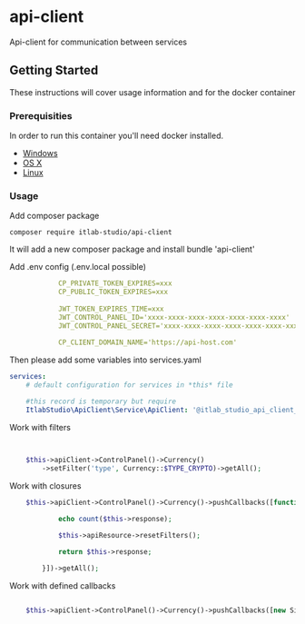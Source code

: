 # api-client

Api-client for communication between services

## Getting Started

These instructions will cover usage information and for the docker container 

### Prerequisities

In order to run this container you'll need docker installed.

* [Windows](https://docs.docker.com/windows/started)
* [OS X](https://docs.docker.com/mac/started/)
* [Linux](https://docs.docker.com/linux/started/)

### Usage

Add composer package 

```shell script
composer require itlab-studio/api-client
```

It will add a new composer package and install bundle 'api-client'


Add .env config (.env.local possible)

```yaml
            CP_PRIVATE_TOKEN_EXPIRES=xxx
            CP_PUBLIC_TOKEN_EXPIRES=xxx
            
            JWT_TOKEN_EXPIRES_TIME=xxx
            JWT_CONTROL_PANEL_ID='xxxx-xxxx-xxxx-xxxx-xxxx-xxxx-xxxx'
            JWT_CONTROL_PANEL_SECRET='xxxx-xxxx-xxxx-xxxx-xxxx-xxxx-xxxx'
            
            CP_CLIENT_DOMAIN_NAME='https://api-host.com'
```


Then please add some variables into services.yaml

```yaml
services:
    # default configuration for services in *this* file

    #this record is temporary but require
    ItlabStudio\ApiClient\Service\ApiClient: '@itlab_studio_api_client_service.api_client'

```

Work with filters

```php


    $this->apiClient->ControlPanel()->Currency()
        ->setFilter('type', Currency::$TYPE_CRYPTO)->getAll(); 

```

Work with closures

```php
    $this->apiClient->ControlPanel()->Currency()->pushCallbacks([function(){
            
            echo count($this->response);

            $this->apiResource->resetFilters();

            return $this->response;

        }])->getAll();
```

Work with defined callbacks

```php

    $this->apiClient->ControlPanel()->Currency()->pushCallbacks([new SignatureCallback()])->getAll();

```
